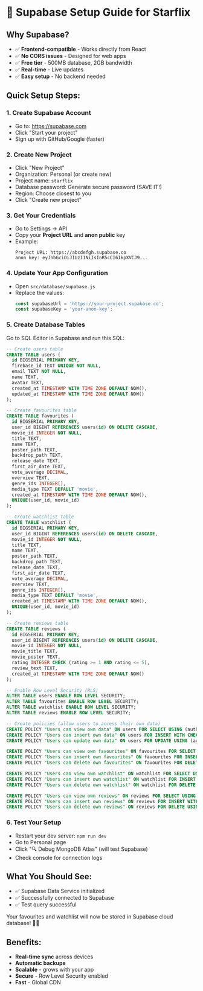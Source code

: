 # 🚀 Supabase Setup Guide for Starflix

## Why Supabase?
- ✅ **Frontend-compatible** - Works directly from React
- ✅ **No CORS issues** - Designed for web apps
- ✅ **Free tier** - 500MB database, 2GB bandwidth
- ✅ **Real-time** - Live updates
- ✅ **Easy setup** - No backend needed

## Quick Setup Steps:

### 1. Create Supabase Account
- Go to: https://supabase.com
- Click "Start your project"
- Sign up with GitHub/Google (faster)

### 2. Create New Project
- Click "New Project"
- Organization: Personal (or create new)
- Project name: `starflix`
- Database password: Generate secure password (SAVE IT!)
- Region: Choose closest to you
- Click "Create new project"

### 3. Get Your Credentials
- Go to Settings → API
- Copy your **Project URL** and **anon public** key
- Example:
  ```
  Project URL: https://abcdefgh.supabase.co
  anon key: eyJhbGciOiJIUzI1NiIsInR5cCI6IkpXVCJ9...
  ```

### 4. Update Your App Configuration
- Open `src/database/supabase.js`
- Replace the values:
  ```javascript
  const supabaseUrl = 'https://your-project.supabase.co';
  const supabaseKey = 'your-anon-key';
  ```

### 5. Create Database Tables
Go to SQL Editor in Supabase and run this SQL:

```sql
-- Create users table
CREATE TABLE users (
  id BIGSERIAL PRIMARY KEY,
  firebase_id TEXT UNIQUE NOT NULL,
  email TEXT NOT NULL,
  name TEXT,
  avatar TEXT,
  created_at TIMESTAMP WITH TIME ZONE DEFAULT NOW(),
  updated_at TIMESTAMP WITH TIME ZONE DEFAULT NOW()
);

-- Create favourites table
CREATE TABLE favourites (
  id BIGSERIAL PRIMARY KEY,
  user_id BIGINT REFERENCES users(id) ON DELETE CASCADE,
  movie_id INTEGER NOT NULL,
  title TEXT,
  name TEXT,
  poster_path TEXT,
  backdrop_path TEXT,
  release_date TEXT,
  first_air_date TEXT,
  vote_average DECIMAL,
  overview TEXT,
  genre_ids INTEGER[],
  media_type TEXT DEFAULT 'movie',
  created_at TIMESTAMP WITH TIME ZONE DEFAULT NOW(),
  UNIQUE(user_id, movie_id)
);

-- Create watchlist table
CREATE TABLE watchlist (
  id BIGSERIAL PRIMARY KEY,
  user_id BIGINT REFERENCES users(id) ON DELETE CASCADE,
  movie_id INTEGER NOT NULL,
  title TEXT,
  name TEXT,
  poster_path TEXT,
  backdrop_path TEXT,
  release_date TEXT,
  first_air_date TEXT,
  vote_average DECIMAL,
  overview TEXT,
  genre_ids INTEGER[],
  media_type TEXT DEFAULT 'movie',
  created_at TIMESTAMP WITH TIME ZONE DEFAULT NOW(),
  UNIQUE(user_id, movie_id)
);

-- Create reviews table
CREATE TABLE reviews (
  id BIGSERIAL PRIMARY KEY,
  user_id BIGINT REFERENCES users(id) ON DELETE CASCADE,
  movie_id INTEGER NOT NULL,
  movie_title TEXT,
  movie_poster TEXT,
  rating INTEGER CHECK (rating >= 1 AND rating <= 5),
  review_text TEXT,
  created_at TIMESTAMP WITH TIME ZONE DEFAULT NOW()
);

-- Enable Row Level Security (RLS)
ALTER TABLE users ENABLE ROW LEVEL SECURITY;
ALTER TABLE favourites ENABLE ROW LEVEL SECURITY;
ALTER TABLE watchlist ENABLE ROW LEVEL SECURITY;
ALTER TABLE reviews ENABLE ROW LEVEL SECURITY;

-- Create policies (allow users to access their own data)
CREATE POLICY "Users can view own data" ON users FOR SELECT USING (auth.uid()::text = firebase_id);
CREATE POLICY "Users can insert own data" ON users FOR INSERT WITH CHECK (auth.uid()::text = firebase_id);
CREATE POLICY "Users can update own data" ON users FOR UPDATE USING (auth.uid()::text = firebase_id);

CREATE POLICY "Users can view own favourites" ON favourites FOR SELECT USING (user_id IN (SELECT id FROM users WHERE firebase_id = auth.uid()::text));
CREATE POLICY "Users can insert own favourites" ON favourites FOR INSERT WITH CHECK (user_id IN (SELECT id FROM users WHERE firebase_id = auth.uid()::text));
CREATE POLICY "Users can delete own favourites" ON favourites FOR DELETE USING (user_id IN (SELECT id FROM users WHERE firebase_id = auth.uid()::text));

CREATE POLICY "Users can view own watchlist" ON watchlist FOR SELECT USING (user_id IN (SELECT id FROM users WHERE firebase_id = auth.uid()::text));
CREATE POLICY "Users can insert own watchlist" ON watchlist FOR INSERT WITH CHECK (user_id IN (SELECT id FROM users WHERE firebase_id = auth.uid()::text));
CREATE POLICY "Users can delete own watchlist" ON watchlist FOR DELETE USING (user_id IN (SELECT id FROM users WHERE firebase_id = auth.uid()::text));

CREATE POLICY "Users can view own reviews" ON reviews FOR SELECT USING (user_id IN (SELECT id FROM users WHERE firebase_id = auth.uid()::text));
CREATE POLICY "Users can insert own reviews" ON reviews FOR INSERT WITH CHECK (user_id IN (SELECT id FROM users WHERE firebase_id = auth.uid()::text));
CREATE POLICY "Users can delete own reviews" ON reviews FOR DELETE USING (user_id IN (SELECT id FROM users WHERE firebase_id = auth.uid()::text));
```

### 6. Test Your Setup
- Restart your dev server: `npm run dev`
- Go to Personal page
- Click "🔍 Debug MongoDB Atlas" (will test Supabase)
- Check console for connection logs

## What You Should See:
- ✅ Supabase Data Service initialized
- ✅ Successfully connected to Supabase
- ✅ Test query successful

Your favourites and watchlist will now be stored in Supabase cloud database! 🚀✨

## Benefits:
- **Real-time sync** across devices
- **Automatic backups**
- **Scalable** - grows with your app
- **Secure** - Row Level Security enabled
- **Fast** - Global CDN





